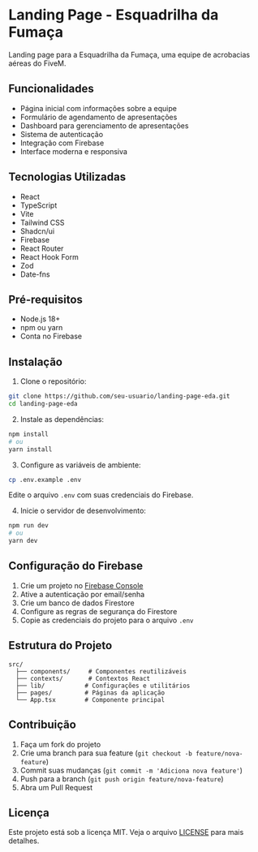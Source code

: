 # Landing Page - Esquadrilha da Fumaça

Landing page para a Esquadrilha da Fumaça, uma equipe de acrobacias aéreas do FiveM.

## Funcionalidades

- Página inicial com informações sobre a equipe
- Formulário de agendamento de apresentações
- Dashboard para gerenciamento de apresentações
- Sistema de autenticação
- Integração com Firebase
- Interface moderna e responsiva

## Tecnologias Utilizadas

- React
- TypeScript
- Vite
- Tailwind CSS
- Shadcn/ui
- Firebase
- React Router
- React Hook Form
- Zod
- Date-fns

## Pré-requisitos

- Node.js 18+
- npm ou yarn
- Conta no Firebase

## Instalação

1. Clone o repositório:
```bash
git clone https://github.com/seu-usuario/landing-page-eda.git
cd landing-page-eda
```

2. Instale as dependências:
```bash
npm install
# ou
yarn install
```

3. Configure as variáveis de ambiente:
```bash
cp .env.example .env
```
Edite o arquivo `.env` com suas credenciais do Firebase.

4. Inicie o servidor de desenvolvimento:
```bash
npm run dev
# ou
yarn dev
```

## Configuração do Firebase

1. Crie um projeto no [Firebase Console](https://console.firebase.google.com)
2. Ative a autenticação por email/senha
3. Crie um banco de dados Firestore
4. Configure as regras de segurança do Firestore
5. Copie as credenciais do projeto para o arquivo `.env`

## Estrutura do Projeto

```
src/
  ├── components/     # Componentes reutilizáveis
  ├── contexts/       # Contextos React
  ├── lib/           # Configurações e utilitários
  ├── pages/         # Páginas da aplicação
  └── App.tsx        # Componente principal
```

## Contribuição

1. Faça um fork do projeto
2. Crie uma branch para sua feature (`git checkout -b feature/nova-feature`)
3. Commit suas mudanças (`git commit -m 'Adiciona nova feature'`)
4. Push para a branch (`git push origin feature/nova-feature`)
5. Abra um Pull Request

## Licença

Este projeto está sob a licença MIT. Veja o arquivo [LICENSE](LICENSE) para mais detalhes.
